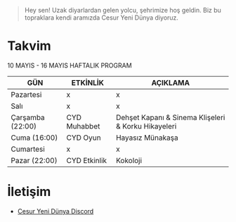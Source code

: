 
> Hey sen! Uzak diyarlardan gelen yolcu, şehrimize hoş geldin. Biz bu topraklara kendi aramızda Cesur Yeni Dünya diyoruz.

# Takvim

10 MAYIS - 16 MAYIS HAFTALIK PROGRAM

| GÜN | ETKİNLİK | AÇIKLAMA
| ------ | ------ | ------ |
| Pazartesi | x | x |
| Salı | x | x |
| Çarşamba (22:00) |  CYD Muhabbet | Dehşet Kapanı & Sinema Klişeleri & Korku Hikayeleri |
| Cuma (16:00)| CYD Oyun |  Hayasız Münakaşa |
| Cumartesi | x | x |
| Pazar (22:00) | CYD Etkinlik | Kokoloji |


# İletişim

- [Cesur Yeni Dünya Discord](https://discord.gg/n7g4DSttXT)


